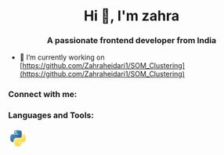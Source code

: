 <h1 align="center">Hi 👋, I'm zahra</h1>
<h3 align="center">A passionate frontend developer from India</h3>

- 🔭 I’m currently working on [https://github.com/Zahraheidari1/SOM_Clustering](https://github.com/Zahraheidari1/SOM_Clustering)

<h3 align="left">Connect with me:</h3>
<p align="left">
</p>

<h3 align="left">Languages and Tools:</h3>
<p align="left"> <a href="https://www.python.org" target="_blank" rel="noreferrer"> <img src="https://raw.githubusercontent.com/devicons/devicon/master/icons/python/python-original.svg" alt="python" width="40" height="40"/> </a> </p>
